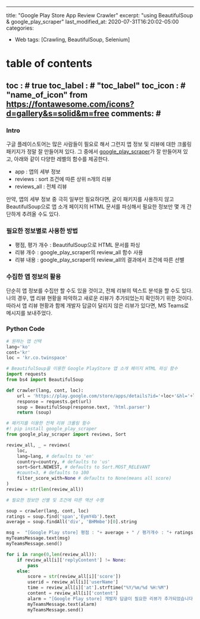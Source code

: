
---
title: "Google Play Store App Review Crawler"
excerpt: "using BeautifulSoup & google_play_scraper"
last_modified_at: 2020-07-31T16:20:02-05:00
categories:
  - Web
tags: [Crawling, BeautifulSoup, Selenium]

# table of contents
toc : # true
toc_label : # "toc_label"
toc_icon : # "name_of_icon" from https://fontawesome.com/icons?d=gallery&s=solid&m=free
comments: # 
---




### Intro

구글 플레이스토어는 많은 사람들이 필요로 해서 그런지 앱 정보 및 리뷰에 대한 크롤링 패키지가 정말 잘 만들어져 있다. 그 중에서 [google_play_scraper](https://pypi.org/project/google-play-scraper/)가 잘 만들어져 있고, 아래와 같이 다양한 레벨의 함수를 제공한다.

- app : 앱의 세부 정보
- reviews : sort 조건에 따른 상위 n개의 리뷰
- reviews_all : 전체 리뷰

만약, 앱의 세부 정보 중 극히 일부만 필요하다면, 굳이 패키지를 사용하지 않고 BeautifulSoup으로 앱 소개 페이지의 HTML 문서를 파싱해서 필요한 정보만 몇 개 간단하게 추려올 수도 있다.



### 필요한 정보별로 사용한 방법

- 평점, 평가 개수 : BeautifulSoup으로 HTML 문서를 파싱
- 리뷰 개수 : google_play_scraper의 review_all 함수 사용
- 리뷰 내용 : google_play_scraper의 review_all의 결과에서 조건에 따른 선별



### 수집한 앱 정보의 활용

단순히 앱 정보를 수집만 할 수도 있을 것이고, 전체 리뷰의 텍스트 분석을 할 수도 있다. 나의 경우, 앱 리뷰 현황을 파악하고 새로운 리뷰가 추가되었는지 확인하기 위한 것이다. 따라서 앱 리뷰 현황과 함께 개발자 답글이 달리지 않은 리뷰가 있다면, MS Teams로 메시지를 보내주었다.



### Python Code

```python
# 원하는 앱 선택
lang='ko'
cont='kr'
loc = 'kr.co.twinspace'
```

```python
# BeautifulSoup을 이용한 Google PlayStore 앱 소개 페이지 HTML 파싱 함수
import requests
from bs4 import BeautifulSoup

def crawler(lang, cont, loc):
    url = 'https://play.google.com/store/apps/details?id='+loc+'&hl='+lang+'&gl='+cont
    response = requests.get(url)
    soup = BeautifulSoup(response.text, 'html.parser')
    return (soup)
```

```python
# 패키지를 이용한 전체 리뷰 크롤링 함수
#! pip install google_play_scraper
from google_play_scraper import reviews, Sort

review_all, _ = reviews(
    loc,
    lang=lang, # defaults to 'en'
    country=country, # defaults to 'us'
    sort=Sort.NEWEST, # defaults to Sort.MOST_RELEVANT
    #count=3, # defaults to 100
    filter_score_with=None # defaults to None(means all score)
)
review = str(len(review_all))
```

```python
# 필요한 정보만 선별 및 조건에 따른 액션 수행

soup = crawler(lang, cont, loc)
ratings = soup.find('span','EymY4b').text
average = soup.findAll('div', 'BHMmbe')[0].string

msg =  "[Google Play store] 평점 : "+ average + " / 평가개수 : "+ ratings + " / 리뷰개수 : "+ review
myTeamsMessage.text(msg)
myTeamsMessage.send()

for i in range(0,len(review_all)):
    if review_all[i]['replyContent'] != None:
        pass
    else:
        score = str(review_all[i]['score'])
        userid = review_all[i]['userName']
        time = review_all[i]['at'].strftime("%Y/%m/%d %H:%M")
        content = review_all[i]['content']
        alarm = "[Google Play store] 개발자 답글이 필요한 리뷰가 추가되었습니다. / 점수 : "+score+" / 아이디 : "+userid+" / 시간 : "+time+" / 내용 : "+contents
        myTeamsMessage.text(alarm)
        myTeamsMessage.send()
```
